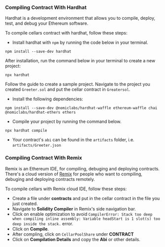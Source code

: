 ### Compiling Contract With Hardhat

Hardhat is a development environment that allows you to compile, deploy, test, and debug your Ethereum software.

To compile cellars contract with hardhat, follow these steps:

- Install hardhat with `npm` by running the code below in your terminal.

```
npm install --save-dev hardhat
```

After installation, run the command below in your terminal to create a new project:

```
npx hardhat
```

Follow the guide to create a sample project. Navigate to the project you created `Greeter.sol` and put the cellar contract in `Greatersol`.

- Install the following dependencies:

```
npm install --save-dev @nomiclabs/hardhat-waffle ethereum-waffle chai @nomiclabs/hardhat-ethers ethers
```

- Compile your project by running the command below.

```
npx hardhat compile
```

- Your contract's `abi` can be found in the `artifacts` folder, i.e. `artifacts/Greeter.json`


### Compiling Contract With Remix

Remix is an Ethereum IDE, for compiling, debuging and deploying contracts. There's a cloud version of [Remix](https://remix.ethereum.org/) for people who want to compiling, debuging and deploying contracts remotely.

To compile cellars with Remix cloud IDE, follow these steps:

- Create a file under **contracts** and put in the cellar contract in the file you just created.
- Navigate to **Solidity Compiler** in Remix's side navigation bar.
- Click on enable optimization to avoid `CompilerError: Stack too deep when compiling inline assembly: Variable headStart is 1 slot(s) too deep inside the stack.` error.
- Click on **Compile**.
- After compling, click on `CellarPoolShare` under **CONTRACT**
- Click on **Compilation Details** and copy the **Abi** or other details.
